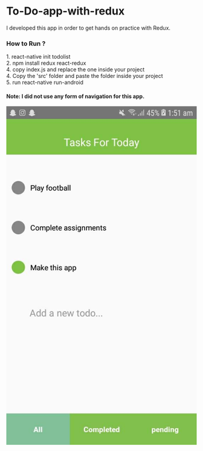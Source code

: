 # To-Do-app-with-redux
I developed this app in order to get hands on practice with Redux.

<h3>How to Run ?</h3>
<p>
1. react-native init todolist<br/>
2. npm install redux react-redux<br/>
4. copy index.js and replace the one inside your project <br/>
4. Copy the 'src' folder and paste the folder inside your project<br/>
5. run react-native run-android<br/>
</p>

<h4>Note: I did not use any form of navigation for this app.</h4>


![](./preview.jpeg)
